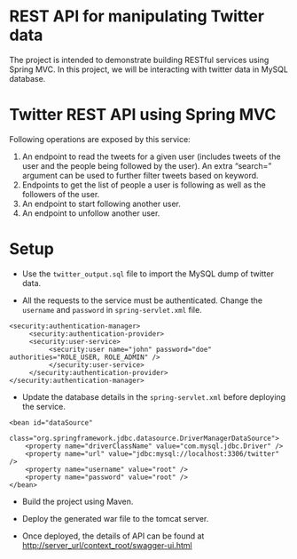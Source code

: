 # REST API for manipulating Twitter data
The project is intended to demonstrate building RESTful services using Spring MVC. In this project, we will be interacting with twitter data in MySQL database.

# Twitter REST API using Spring MVC
Following operations are exposed by this service:
1. An endpoint to read the tweets for a given user (includes tweets of the user and the people being followed by the user). An extra “search=” argument can be used to further filter tweets based on keyword.
2. Endpoints to get the list of people a user is following as well as the followers of the user.
3. An endpoint to start following another user.
4. An endpoint to unfollow another user.

# Setup
- Use the `twitter_output.sql` file to import the MySQL dump of twitter data.

- All the requests to the service must be authenticated. Change the `username` and `password` in `spring-servlet.xml` file.

```
<security:authentication-manager>
     <security:authentication-provider>
	 <security:user-service>
	      <security:user name="john" password="doe" authorities="ROLE_USER, ROLE_ADMIN" />
	      </security:user-service>
     </security:authentication-provider>
</security:authentication-manager>
```
  
- Update the database details in the `spring-servlet.xml` before deploying the service.
  
```
<bean id="dataSource"
	class="org.springframework.jdbc.datasource.DriverManagerDataSource">
	<property name="driverClassName" value="com.mysql.jdbc.Driver" />
	<property name="url" value="jdbc:mysql://localhost:3306/twitter" />
	<property name="username" value="root" />
	<property name="password" value="root" />
</bean>
```

- Build the project using Maven.

- Deploy the generated war file to the tomcat server.

- Once deployed, the details of API can be found at [http://server_url/context_root/swagger-ui.html](http://server_url/context_root/swagger-ui.html)
